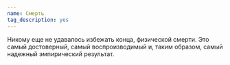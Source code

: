 ```yaml
---
name: Смерть
tag_description: yes
---
```


Никому еще не удавалось избежать конца, физической смерти. Это самый
достоверный, самый воспроизводимый и, таким образом, самый надежный
эмпирический результат.
